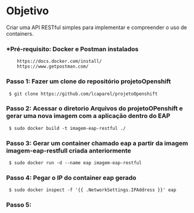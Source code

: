 # Objetivo
Criar uma API RESTful simples para implementar e compreender o uso de containers.

### *Pré-requisito: Docker e Postman instalados
		https://docs.docker.com/install/
		https://www.getpostman.com/

### Passo 1: Fazer um clone do repositório projetoOpenshift
	 $ git clone https://github.com/lcaparel/projetoOpenshift

### Passo 2: Acessar o diretorio Arquivos do projetoOPenshift e gerar uma nova imagem com a aplicação dentro do EAP 
	 $ sudo docker build -t imagem-eap-restful ./

### Passo 3: Gerar um container chamado eap a partir da imagem imagem-eap-restfull criada anteriormente
	 $ sudo docker run -d --name eap imagem-eap-restful

### Passo 4: Pegar o IP do container eap gerado
	 $ sudo docker inspect -f '{{ .NetworkSettings.IPAddress }}' eap

### Passo 5: 
